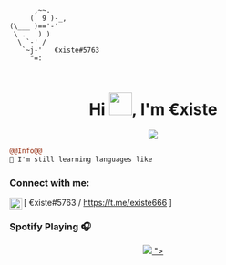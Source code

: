 ```
      ,~~.
     (  9 )-_,
(\___ )=='-'
 \ .   ) )
  \ `-' /
   `~j-'   €xiste#5763
     "=:
                                                          
```

<h1 align="center">Hi <img src="https://user-images.githubusercontent.com/66147422/150655515-88af3f9e-18a7-46f6-b8de-0d2f3c4caa35.gif" width="40px" />, I'm €xiste </h1>

<p align="center">
  <img src="https://readme-typing-svg.herokuapp.com/?center=true&vCenter=true&color=016EEA&width=500&lines=Welcome+|€xiste" />
</p>


```diff
@@Info@@
🚀 I'm still learning languages like

```

### Connect with me:

[<img align="left" alt="My discord" width="22px" src="https://cdn.jsdelivr.net/npm/simple-icons@v3/icons/discord.svg" /> €xiste#5763  /  https://t.me/existe666 ]
<br />

### Spotify Playing 🎧
<p align="center">
  <a href="https://open.spotify.com/user/21vy7n6cnnldz2y2t47dzvpja">
    <img src="https://spotify-github-profile.vercel.app/api/view?uid=21vy7n6cnnldz2y2t47dzvpja&cover_image=true&theme=default&bar_color=b9f0b7)](https://github.com/kittinan/spotify-github-profile">
              ">

<br />
